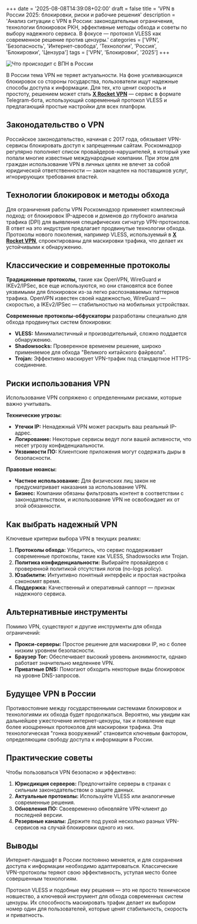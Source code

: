 +++
date = '2025-08-08T14:39:08+02:00'
draft = false
title = 'VPN в России 2025: блокировки, риски и рабочие решения'
description = 'Анализ ситуации с VPN в России: законодательные ограничения, технологии блокировок РКН, эффективные методы обхода и советы по выбору надежного сервиса. В фокусе — протокол VLESS как современное решение против цензуры.'
categories = ['VPN', 'Безопасность', 'Интернет-свобода', 'Технологии', 'Россия', 'Блокировки', 'Цензура']
tags = ['VPN', 'Блокировки', '2025']
+++

![Что происходит с ВПН в России](https://ladyfly-content.fra1.cdn.digitaloceanspaces.com/EF97EEF2-B1E1-4E7B-A776-C27F46FA0385.jpeg)

В России тема VPN не теряет актуальности. На фоне усиливающихся блокировок со стороны государства, пользователи ищут надежные способы доступа к информации. Для тех, кто ценит скорость и простоту, решением может стать **[X Rocket VPN](https://t.me/X_Rocket_VPN_bot?start=ref-b-9)** — сервис в формате Telegram-бота, использующий современный протокол VLESS и предлагающий простые настройки для всех платформ.

## Законодательство о VPN

Российское законодательство, начиная с 2017 года, обязывает VPN-сервисы блокировать доступ к запрещенным сайтам. Роскомнадзор регулярно пополняет список провайдеров-нарушителей, в который уже попали многие известные международные компании. При этом для граждан использование VPN в личных целях не влечет за собой юридической ответственности — закон нацелен на поставщиков услуг, игнорирующих требования властей.

## Технологии блокировок и методы обхода

Для ограничения работы VPN Роскомнадзор применяет комплексный подход: от блокировок IP-адресов и доменов до глубокого анализа трафика (DPI) для выявления специфических сигнатур VPN-протоколов. В ответ на это индустрия предлагает продвинутые технологии обхода. Протоколы нового поколения, например VLESS, используемый в **[X Rocket VPN](https://t.me/X_Rocket_VPN_bot?start=ref-b-9)**, спроектированы для маскировки трафика, что делает их устойчивыми к обнаружению.

## Классические и современные протоколы

**Традиционные протоколы,** такие как OpenVPN, WireGuard и IKEv2/IPSec, все еще используются, но они становятся все более уязвимыми для блокировок из-за легко распознаваемых паттернов трафика. OpenVPN известен своей надежностью, WireGuard — скоростью, а IKEv2/IPSec — стабильностью на мобильных устройствах.

**Современные протоколы-обфускаторы** разработаны специально для обхода продвинутых систем блокировки:

- **VLESS:** Минималистичный и производительный, сложно поддается обнаружению.
- **Shadowsocks:** Проверенное временем решение, широко применяемое для обхода "Великого китайского файрвола".
- **Trojan:** Эффективно маскирует VPN-трафик под стандартное HTTPS-соединение.

## Риски использования VPN

Использование VPN сопряжено с определенными рисками, которые важно учитывать.

**Технические угрозы:**
- **Утечки IP:** Ненадежный VPN может раскрыть ваш реальный IP-адрес.
- **Логирование:** Некоторые сервисы ведут логи вашей активности, что несет угрозу конфиденциальности.
- **Уязвимости ПО:** Клиентские приложения могут содержать дыры в безопасности.

**Правовые нюансы:**
- **Частное использование:** Для физических лиц закон не предусматривает наказания за использование VPN.
- **Бизнес:** Компании обязаны фильтровать контент в соответствии с законодательством, и использование VPN не освобождает их от этой обязанности.

## Как выбрать надежный VPN

Ключевые критерии выбора VPN в текущих реалиях:

1.  **Протоколы обхода:** Убедитесь, что сервис поддерживает современные протоколы, такие как VLESS, Shadowsocks или Trojan.
2.  **Политика конфиденциальности:** Выбирайте провайдеров с проверенной политикой отсутствия логов (no-logs policy).
3.  **Юзабилити:** Интуитивно понятный интерфейс и простая настройка сэкономят время.
4.  **Поддержка:** Качественный и оперативный саппорт — признак надежного сервиса.

## Альтернативные инструменты

Помимо VPN, существуют и другие инструменты для обхода ограничений:

- **Прокси-серверы:** Простое решение для маскировки IP, но с более низким уровнем безопасности.
- **Браузер Tor:** Обеспечивает высокий уровень анонимности, однако работает значительно медленнее VPN.
- **Приватные DNS:** Помогают обходить некоторые виды блокировок на уровне DNS-запросов.

## Будущее VPN в России

Противостояние между государственными системами блокировок и технологиями их обхода будет продолжаться. Вероятно, мы увидим как дальнейшее ужесточение интернет-цензуры, так и появление еще более изощренных протоколов для маскировки трафика. Эта технологическая "гонка вооружений" становится ключевым фактором, определяющим свободу доступа к информации в России.

## Практические советы

Чтобы пользоваться VPN безопасно и эффективно:

1.  **Юрисдикция серверов:** Предпочитайте серверы в странах с сильным законодательством о защите данных.
2.  **Актуальные протоколы:** Используйте VLESS или аналогичные современные решения.
3.  **Обновления ПО:** Своевременно обновляйте VPN-клиент до последней версии.
4.  **Резервные каналы:** Держите под рукой несколько разных VPN-сервисов на случай блокировки одного из них.

## Выводы

Интернет-ландшафт в России постоянно меняется, и для сохранения доступа к информации необходимо адаптироваться. Классические VPN-протоколы теряют свою эффективность, уступая место более совершенным технологиям.

Протокол VLESS и подобные ему решения — это не просто техническое новшество, а ключевой инструмент для обхода современных систем цензуры. Их способность маскировать трафик делает их выбором номер один для пользователей, которые ценят стабильность, скорость и приватность.